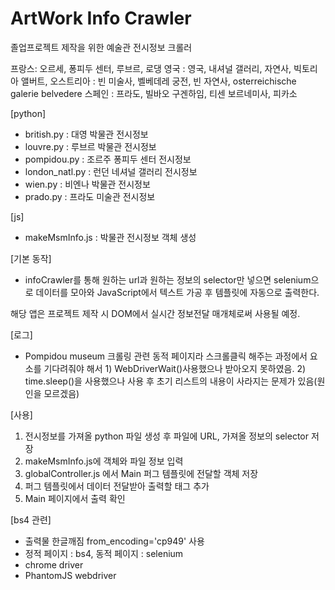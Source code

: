 # ArtWork Info Crawler

졸업프로젝트 제작을 위한 예술관 전시정보 크롤러

프랑스: 오르세, 퐁피두 센터, 루브르, 로댕
영국 : 영국, 내셔널 갤러리, 자연사, 빅토리아 앨버트,
오스트리아 : 빈 미술사, 벨베데레 궁전, 빈 자연사, osterreichische galerie belvedere
스페인 : 프라도, 빌바오 구겐하임, 티센 보르네미사, 피카소

[python]

- british.py : 대영 박물관 전시정보
- louvre.py : 루브르 박물관 전시정보
- pompidou.py : 조르주 퐁피두 센터 전시정보
- london_natl.py : 런던 네셔널 갤러리 전시정보
- wien.py : 비엔나 박물관 전시정보
- prado.py : 프라도 미술관 전시정보

[js]

- makeMsmInfo.js : 박물관 전시정보 객체 생성

[기본 동작]

- infoCrawler를 통해 원하는 url과 원하는 정보의 selector만 넣으면 selenium으로 데이터를 모아와 JavaScript에서 텍스트 가공 후 템플릿에 자동으로 출력한다.

해당 앱은 프로젝트 제작 시 DOM에서 실시간 정보전달 매개체로써 사용될 예정.

[로그]

- Pompidou museum 크롤링 관련
  동적 페이지라 스크롤클릭 해주는 과정에서 요소를 기다려줘야 해서 1) WebDriverWait()사용했으나
  받아오지 못하였음. 2) time.sleep()을 사용했으나 사용 후 초기 리스트의 내용이 사라지는 문제가 있음(원인을 모르겠음)

[사용]

1. 전시정보를 가져올 python 파일 생성 후 파일에 URL, 가져올 정보의 selector 저장
2. makeMsmInfo.js에 객체와 파일 정보 입력
3. globalController.js 에서 Main 퍼그 템플릿에 전달할 객체 저장
4. 퍼그 템플릿에서 데이터 전달받아 출력할 태그 추가
5. Main 페이지에서 출력 확인

[bs4 관련]

- 출력물 한글깨짐 from_encoding='cp949' 사용
- 정적 페이지 : bs4, 동적 페이지 : selenium
- chrome driver
- PhantomJS webdriver
